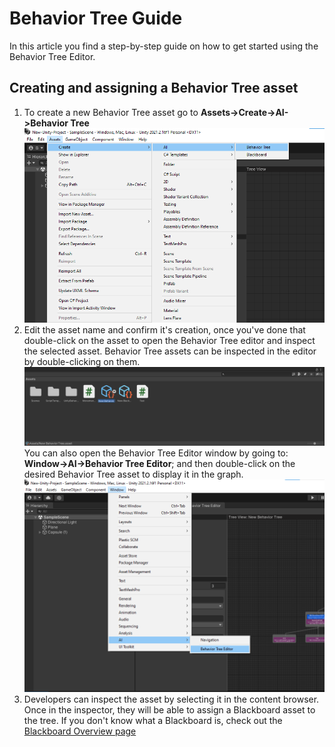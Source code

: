 # Behavior Tree Guide

In this article you find a step-by-step guide on how to get started using the Behavior Tree Editor.

## Creating and assigning a Behavior Tree asset

1. To create a new Behavior Tree asset go to <b>Assets->Create->AI->Behavior Tree</b> ![image](../images/Create%20Behavior%20Tree%20asset.png)
2. Edit the asset name and confirm it's creation, once you've done that double-click on the asset to open the Behavior Tree editor and inspect the selected asset.
   Behavior Tree assets can be inspected in the editor by double-clicking on them. ![image](../images/Created.png)
   You can also open the Behavior Tree Editor window by going to: <b>Window->AI->Behavior Tree Editor</b>; and then double-click on 
   the desired Behavior Tree asset to display it in the graph. ![image](../images/Window-%20Behavior%20Tree%20Editor%20option.png)
3. Developers can inspect the asset by selecting it in the content browser. Once in the inspector, they will be able to assign a Blackboard asset to the tree. 
   If you don't know what a Blackboard is, check out the [Blackboard Overview page](blackboard.md)